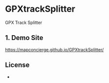 # GPXtrackSplitter
GPX Track Splitter


## 1. Demo Site
https://mapconcierge.github.io/GPXtrackSplitter/


## License
* 
